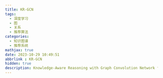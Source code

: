 ```yaml
---
title: KR-GCN
tags:
  - 深度学习
  - 图
  - 关系
  - 推荐算法
categories:
  - 知识图谱
  - 推荐系统
mathjax: true
date: 2023-10-29 10:49:51
abbrlink : KR-GCN
hidden: true 
description: Knowledge-Aware Reasoning with Graph Convolution Network for Explainable Recommendation
---
```

